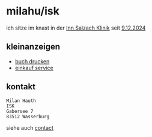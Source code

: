 # milahu/isk

ich sitze im knast
in der [Inn Salzach Klinik](https://kbo-isk.de/)
seit [9.12.2024](https://github.com/milahu/alchi/blob/master/deutsch/feedback/knast-2024/2024-12-09.knast-fuer-buchverteiler.md)

## kleinanzeigen

- [buch drucken](https://github.com/milahu/alchi/blob/master/deutsch/feedback/knast-2024/2025-01-20.ebay.buch-drucken.txt)
- [einkauf service](https://github.com/milahu/alchi/blob/master/deutsch/feedback/knast-2024/2025-01-30.ebay.einkauf-service.txt)

## kontakt

```
Milan Hauth
ISK
Gabersee 7
83512 Wasserburg
```

siehe auch [contact](https://github.com/milahu/contact)
